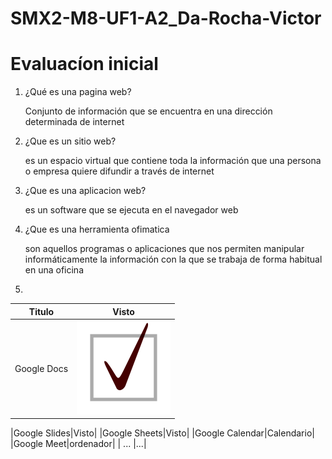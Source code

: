 # SMX2-M8-UF1-A2_Da-Rocha-Victor

# Evaluacíon inicial 

1. ¿Qué es una pagina web?

   Conjunto de información que se encuentra en una dirección determinada de internet

2. ¿Que es un sitio web?

    es un espacio virtual que contiene toda la información que una persona o empresa quiere difundir a través de internet

3. ¿Que es una aplicacion web?

   es un software que se ejecuta en el navegador web

4. ¿Que es una herramienta ofimatica 

   son aquellos programas o aplicaciones que nos permiten manipular informáticamente la información con la que se trabaja de forma habitual en una oficina

5. 

|Titulo |Visto|
|----------|:-----------:|
|Google Docs|![Imagen](https://github.com/DaRocha12/SMX2-M8-UF1-A2_Da-Rocha-Victor/blob/main/Check_mark.svg.JPG "Titulo opcional")|

|Google Slides|Visto|
|Google Sheets|Visto|
|Google Calendar|Calendario|
|Google Meet|ordenador|
| ... |...|